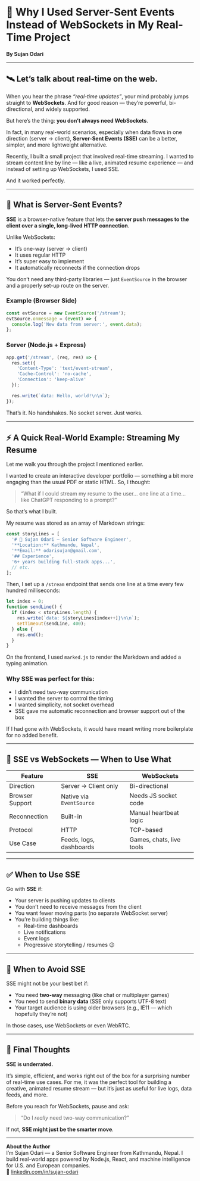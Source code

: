 # 🧠 Why I Used Server-Sent Events Instead of WebSockets in My Real-Time Project

**By Sujan Odari**

---

## 🛰️ Let’s talk about real-time on the web.

When you hear the phrase *“real-time updates”*, your mind probably jumps straight to **WebSockets**. And for good reason — they’re powerful, bi-directional, and widely supported.

But here’s the thing: **you don’t always need WebSockets**.

In fact, in many real-world scenarios, especially when data flows in one direction (server → client), **Server-Sent Events (SSE)** can be a better, simpler, and more lightweight alternative.

Recently, I built a small project that involved real-time streaming. I wanted to stream content line by line — like a live, animated resume experience — and instead of setting up WebSockets, I used SSE.

And it worked perfectly.

---

## 🧩 What is Server-Sent Events?

**SSE** is a browser-native feature that lets the **server push messages to the client over a single, long-lived HTTP connection**.

Unlike WebSockets:
- It’s one-way (server → client)
- It uses regular HTTP
- It’s super easy to implement
- It automatically reconnects if the connection drops

You don’t need any third-party libraries — just `EventSource` in the browser and a properly set-up route on the server.

### Example (Browser Side)
```js
const evtSource = new EventSource('/stream');
evtSource.onmessage = (event) => {
  console.log('New data from server:', event.data);
};
```

### Server (Node.js + Express)
```js
app.get('/stream', (req, res) => {
  res.set({
    'Content-Type': 'text/event-stream',
    'Cache-Control': 'no-cache',
    'Connection': 'keep-alive'
  });

  res.write(`data: Hello, world!\n\n`);
});
```

That’s it. No handshakes. No socket server. Just works.

---

## ⚡ A Quick Real-World Example: Streaming My Resume

Let me walk you through the project I mentioned earlier.

I wanted to create an interactive developer portfolio — something a bit more engaging than the usual PDF or static HTML. So, I thought:

> “What if I could stream my resume to the user… one line at a time… like ChatGPT responding to a prompt?”

So that’s what I built.

My resume was stored as an array of Markdown strings:

```js
const storyLines = [
  '# 📄 Sujan Odari — Senior Software Engineer',
  '**Location:** Kathmandu, Nepal',
  '**Email:** odarisujan@gmail.com',
  '## Experience',
  '6+ years building full-stack apps...',
  // etc.
];
```

Then, I set up a `/stream` endpoint that sends one line at a time every few hundred milliseconds:

```js
let index = 0;
function sendLine() {
  if (index < storyLines.length) {
    res.write(`data: ${storyLines[index++]}\n\n`);
    setTimeout(sendLine, 400);
  } else {
    res.end();
  }
}
```

On the frontend, I used `marked.js` to render the Markdown and added a typing animation.

### Why SSE was perfect for this:
- I didn’t need two-way communication
- I wanted the server to control the timing
- I wanted simplicity, not socket overhead
- SSE gave me automatic reconnection and browser support out of the box

If I had gone with WebSockets, it would have meant writing more boilerplate for no added benefit.

---

## 🔄 SSE vs WebSockets — When to Use What

| Feature              | SSE                         | WebSockets                   |
|----------------------|-----------------------------|------------------------------|
| Direction            | Server → Client only        | Bi-directional               |
| Browser Support      | Native via `EventSource`    | Needs JS socket code         |
| Reconnection         | Built-in                    | Manual heartbeat logic       |
| Protocol             | HTTP                        | TCP-based                    |
| Use Case             | Feeds, logs, dashboards     | Games, chats, live tools     |

---

## ✅ When to Use SSE

Go with **SSE** if:

- Your server is pushing updates to clients
- You don’t need to receive messages from the client
- You want fewer moving parts (no separate WebSocket server)
- You’re building things like:
  - Real-time dashboards
  - Live notifications
  - Event logs
  - Progressive storytelling / resumes 😉

---

## 🚫 When to Avoid SSE

SSE might not be your best bet if:

- You need **two-way** messaging (like chat or multiplayer games)
- You need to send **binary data** (SSE only supports UTF-8 text)
- Your target audience is using older browsers (e.g., IE11 — which hopefully they’re not)

In those cases, use WebSockets or even WebRTC.

---

## 🧠 Final Thoughts

**SSE is underrated.**

It’s simple, efficient, and works right out of the box for a surprising number of real-time use cases. For me, it was the perfect tool for building a creative, animated resume stream — but it’s just as useful for live logs, data feeds, and more.

Before you reach for WebSockets, pause and ask:

> “Do I *really* need two-way communication?”

If not, **SSE might just be the smarter move**.

---

**About the Author**  
I’m Sujan Odari — a Senior Software Engineer from Kathmandu, Nepal. I build real-world apps powered by Node.js, React, and machine intelligence for U.S. and European companies.  
🔗 [linkedin.com/in/sujan-odari](https://linkedin.com/in/sujan-odari-532ba9152)
